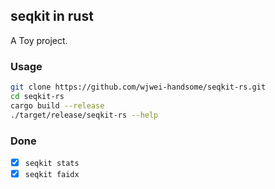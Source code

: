 ## seqkit in rust

A Toy project.

### Usage

```bash
git clone https://github.com/wjwei-handsome/seqkit-rs.git
cd seqkit-rs
cargo build --release
./target/release/seqkit-rs --help
```

### Done

- [x] `seqkit stats`
- [x] `seqkit faidx`
